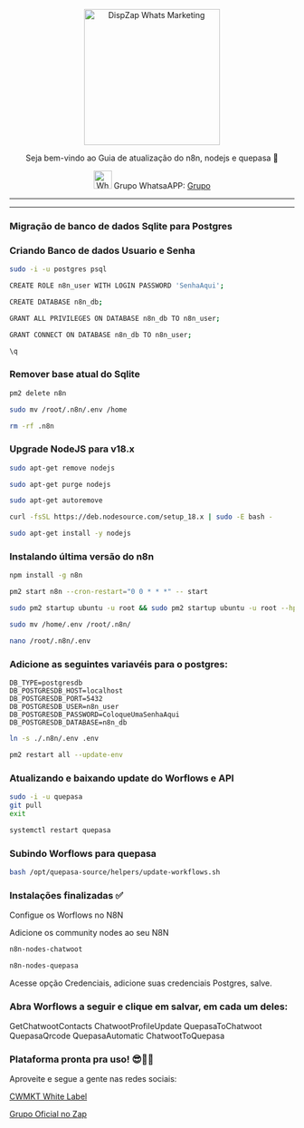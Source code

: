 <p align="center">
<img src="https://cwmkt.com.br/wp-content/uploads/2023/08/logo-github-cwmkt.svg" alt="DispZap Whats Marketing" width="240" />
<p align="center">Seja bem-vindo ao Guia de atualização do n8n, nodejs e quepasa 🚀</p>
</p>
  
<p align="center">
<img src="https://whatsapp.com/favicon.ico" alt="WhatsAPP-logo" width="32" />
<span>Grupo WhatsaAPP: </span>
<a href="https://link.cwmkt.com.br/grupo-whats" target="_blank">Grupo</a>
</p>

<hr />
<hr />

### Migração de banco de dados Sqlite para Postgres

### Criando Banco de dados Usuario e Senha

```bash
sudo -i -u postgres psql
```

```bash
CREATE ROLE n8n_user WITH LOGIN PASSWORD 'SenhaAqui';
```

```bash
CREATE DATABASE n8n_db;
```

```bash
GRANT ALL PRIVILEGES ON DATABASE n8n_db TO n8n_user;
```

```bash
GRANT CONNECT ON DATABASE n8n_db TO n8n_user;
```

```bash
\q
```


### Remover base atual do Sqlite

```bash
pm2 delete n8n
```

```bash
sudo mv /root/.n8n/.env /home
```

```bash
rm -rf .n8n
```

### Upgrade NodeJS para v18.x

```bash
sudo apt-get remove nodejs
```

```bash
sudo apt-get purge nodejs
```

```bash
sudo apt-get autoremove
```

```bash
curl -fsSL https://deb.nodesource.com/setup_18.x | sudo -E bash -
```

```bash
sudo apt-get install -y nodejs
```

### Instalando última versão do n8n

```bash
npm install -g n8n
```

```bash
pm2 start n8n --cron-restart="0 0 * * *" -- start
```

```bash
sudo pm2 startup ubuntu -u root && sudo pm2 startup ubuntu -u root --hp /root && sudo pm2 save
```

```bash
sudo mv /home/.env /root/.n8n/
```

```bash
nano /root/.n8n/.env
```
### Adicione as seguintes variavéis para o postgres:

```
DB_TYPE=postgresdb
DB_POSTGRESDB_HOST=localhost
DB_POSTGRESDB_PORT=5432
DB_POSTGRESDB_USER=n8n_user
DB_POSTGRESDB_PASSWORD=ColoqueUmaSenhaAqui
DB_POSTGRESDB_DATABASE=n8n_db
```

```bash
ln -s ./.n8n/.env .env
```

```bash
pm2 restart all --update-env
```

### Atualizando e baixando update do Worflows e API

```bash
sudo -i -u quepasa
git pull
exit
```

```bash
systemctl restart quepasa
```

### Subindo Worflows para quepasa

```bash
bash /opt/quepasa-source/helpers/update-workflows.sh
```

### Instalações finalizadas ✅

Configue os Worflows no N8N

Adicione os community nodes ao seu N8N

```bash
n8n-nodes-chatwoot
```

```bash
n8n-nodes-quepasa
```
Acesse opção Credenciais, adicione suas credenciais Postgres, salve.

### Abra Worflows a seguir e clique em salvar, em cada um deles:

GetChatwootContacts
ChatwootProfileUpdate
QuepasaToChatwoot
QuepasaQrcode
QuepasaAutomatic
ChatwootToQuepasa

### Plataforma pronta pra uso! 😎🚀🚀

Aproveite e segue a gente nas redes sociais:

[CWMKT White Label](https://cwmkt.com.br/)

[Grupo Oficial no Zap](https://link.cwmkt.com.br/grupo-whats/)

